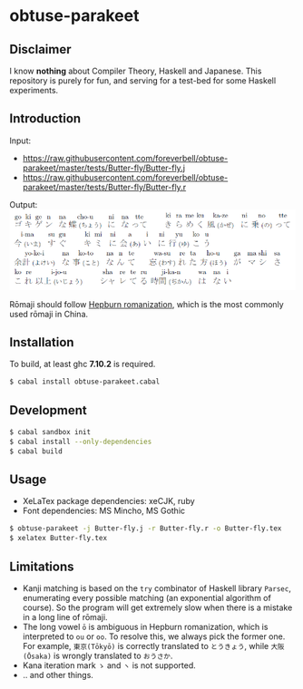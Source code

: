 # obtuse-parakeet

## Disclaimer

I know **nothing** about Compiler Theory, Haskell and Japanese. This repository is purely for fun, and serving for a test-bed for some Haskell experiments.

## Introduction

Input:
* https://raw.githubusercontent.com/foreverbell/obtuse-parakeet/master/tests/Butter-fly/Butter-fly.j
* https://raw.githubusercontent.com/foreverbell/obtuse-parakeet/master/tests/Butter-fly/Butter-fly.r

Output:
![](https://raw.githubusercontent.com/foreverbell/obtuse-parakeet/master/tests/Butter-fly/Butter-fly.png)

Rōmaji should follow [Hepburn romanization](https://en.wikipedia.org/wiki/Hepburn_romanization), which is the most commonly used rōmaji in China.

## Installation

To build, at least ghc **7.10.2** is required.

```bash
$ cabal install obtuse-parakeet.cabal
```

## Development

```bash
$ cabal sandbox init
$ cabal install --only-dependencies
$ cabal build
```

## Usage

* XeLaTex package dependencies: xeCJK, ruby
* Font dependencies: MS Mincho, MS Gothic

```bash
$ obtuse-parakeet -j Butter-fly.j -r Butter-fly.r -o Butter-fly.tex
$ xelatex Butter-fly.tex
```

## Limitations

* Kanji matching is based on the `try` combinator of Haskell library `Parsec`, enumerating every possible matching (an exponential algorithm of course). So the program will get extremely slow when there is a mistake in a long line of rōmaji.
* The long vowel `ō` is ambiguous in Hepburn romanization, which is interpreted to `ou` or `oo`. To resolve this, we always pick the former one. For example, `東京(Tōkyō)` is correctly translated to `とうきょう`, while `大阪(Ōsaka)` is wrongly translated to `おうさか`.
* Kana iteration mark `ゝ` and `ヽ` is not supported.
* .. and other things.
